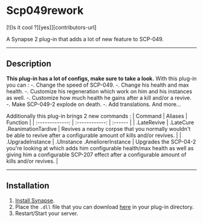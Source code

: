 # Scp049rework
[![Is it cool ?][yes]][contributors-url]

A Synapse 2 plug-in that adds a lot of new feature to SCP-049.

***

## Description
**This plug-in has a lot of configs, make sure to take a look.**
With this plug-in you can :
-. Change the speed of SCP-049.
-. Change his health and max health.
-. Customize his regeneration which work on him and his instances as well.
-. Customize how much health he gains after a kill and/or a revive.
-. Make SCP-049-2 explode on death.
-. Add translations.
And more...

Additionally this plug-in brings 2 new commands :
| Command | Aliases | Function |
| :-------------: | :------------: | :------ |
| .LateRevive | .LateCure .ReanimationTardive | Revives a nearby corpse that you normally wouldn't be able to revive after a configurable amount of kills and/or revives. |
| .UpgradeInstance | .UInstance .AmeliorerInstance | Upgrades the SCP-04-2 you're looking at which adds him configurable health/max health as well as giving him a configurable SCP-207 effect after a configurable amount of kills and/or revives. |

***

## Installation
1. [Install Synapse](https://docs.synapsesl.xyz/setup/setup).
2. Place the `.dll` file that you can download [here]() in your plug-in directory.
3. Restart/Start your server.
